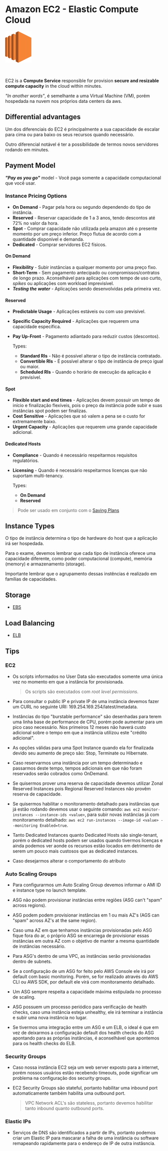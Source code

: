 # Amazon EC2 - Elastic Compute Cloud

<img height=100px; alt="ec2_logo" src="../../../images/ec2.svg" />

<p>&nbsp;</p>

EC2 is a **Compute Service** responsible for provision **secure and resizable compute capacity** in the cloud within minutes.

*"In another words"*, é semelhante a uma Virtual Machine (VM), porém hospedada na nuvem nos próprios data centers da aws.

## Differential advantages

Um dos diferenciais do EC2 é principalmente a sua capacidade de escalar para cima ou para baixo os seus recursos quando necessário.

Outro diferencial notável é ter a possibilidade de termos novos servidores rodando em minutes. 

## Payment Model

**<em>"Pay as you go"</em>** model - Você paga somente a capacidade computacional que você usar.

### Instance Pricing Options

- **On Demand** - Pagar pela hora ou segundo dependendo do tipo de instância.
- **Reserved** - Reservar capacidade de 1 a 3 anos, tendo descontos até 72% no valor da hora.
- **Spot** - Comprar capacidade não utilizada pela amazon até o presente momento por um preço inferior. Preço flutua de acordo com a quantidade disponível e demanda.
- **Dedicated** - Comprar servidores EC2 físicos.

#### On Demand

- **Flexibility** - Subir instâncias a qualquer momento por uma preço fixo.
- **Short-Term** - Sem pagamento antecipado ou compromissos/contratos de longo prazo. Aconselhável para aplicações com tempo de uso curto, *spikes* ou aplicações com workload imprevisível.
- **<em>Testing the water</em>** - Aplicações sendo desenvolvidas pela primeira vez.

#### Reserved

- **Predictable Usage** - Aplicações estáveis ou com uso previsível.
- **Specific Capacity Required** - Aplicações que requerem uma capacidade específica.
- **Pay Up-Front** - Pagamento adiantado para reduzir custos (descontos).

    Types:

    - **Standard RIs** - Não é possível alterar o tipo de instância contratado.
    - **Convertible RIs** - É possível alterar o tipo de instância de preço igual ou maior.
    - **Scheduled RIs** - Quando o horário de execução da aplicação é previsível.

#### Spot

- **Flexible start and end times** - Aplicações devem possuir um tempo de início e finalização flexíveis, pois o preço da instância pode subir e suas instâncias spot podem ser finalizas.
- **Cost Sensitive** - Aplicações que só valem a pena se o custo for extremamente baixo.
- **Urgent Capacity** - Aplicações que requerem uma grande capacidade adicional.

#### Dedicated Hosts

- **Compliance** - Quando é necessário respeitarmos requisitos regulatórios.
- **Licensing** - Quando é necessário respeitarmos licenças que não suportam multi-tenancy.

    Types:

    - **On Demand**
    - **Reserved**

> Pode ser usado em conjunto com o [Saving Plans](../../AWS%20Cost%20Management/AWS%20Cost%20Explorer/README.md#saving-plans)

## Instance Types

O tipo de instância determina o tipo de hardware do host que a aplicação irá ser hospedada.

Para o exame, devemos lembrar que cada tipo de instância oferece uma capacidade diferente, como poder computacional (compute), memória (memory) e armazenamento (storage).

Importante lembrar que o agrupamento dessas instências é realizado em famílias de capacidades.

## Storage

- [EBS](./EBS/README.md)

## Load Balancing

- [ELB](./ELB/README.md)

## Tips

### EC2

- Os scripts informados no User Data são executados somente uma única vez no momento em que a instância for provisionada.
    > Os scripts são executados com *root level permissions*.

- Para consultar o public IP e private IP de uma instância devemos fazer um CURL no seguinte URI: 169.254.169.254/latest/metadata.

- Instâncias do tipo "burstable performance" são desenhadas para terem uma linha base de performance de CPU, porém pode aumentar para um pico caso necessário. Nos primeiros 12 meses não haverá custo adicional sobre o tempo em que a instância utilizou este "crédito adicional".

- As opções válidas para uma Spot Instance quando ela for finalizada devido seu aumento de preço são: Stop, Terminate ou Hibernate.

- Caso reservarmos uma instância por um tempo determinado e passarmos deste tempo, tempos adicionais em que não foram reservados serão cobrados como OnDemand.

- Se quisermos prover uma reserva de capacidade devemos utilizar Zonal Reserved Instances pois Regional Reserved Instances não provêm reserva de capacidade.

- Se quisermos habilitar o monitoramento detalhado para instâncias que já estão rodando devemos usar o seguinte comando: ```aws ec2 monitor-instances --instance-ids <value>```, para subir novas instâncias já com monitoramento detalhado: ```aws ec2 run-instances --image-id <value> --monitoring Enabled=true```.

- Tanto Dedicated Instances quanto Dedicated Hosts são single-tenant, porém o dedicated hosts podem ser usados quando tivermos licenças e ainda podemos ver aonde os recursos estão locados em detrimento de serem um pouco mais custosos que as dedicated instances.

- Caso desejarmos alterar o comportamento do atributo 

### Auto Scaling Groups

- Para configurarmos um Auto Scaling Group devemos informar o AMI ID e instance type no launch template.

- ASG não podem provisionar instâncias entre regiões (ASG can't "spam" across regions).

- ASG podem podem provisionar instâncias em 1 ou mais AZ's (AGS can "spam" across AZ's at the same region).

- Caso uma AZ em que tenhamos instâncias provisionadas pelo ASG fique fora do ar, o próprio ASG se encarrega de provisionar essas instâncias em outra AZ com o objetivo de manter a mesma quantidade de instâncias necessário.

- Para ASG's dentro de uma VPC, as instâncias serão provisionadas dentro de subnets.

- Se a configuração de um ASG for feito pelo AWS Console ele irá por default com basic monitoring. Porém, se for realizado através do AWS CLI ou AWS SDK, por default ele virá com monitoramento detalhado.

- Um ASG sempre respeita a capacidade máxima estipulada no processo de scaling.

- ASG possuem um processo periódico para verificação de health checks, caso uma instância esteja unhealthy, ele irá terminar a instância e subir uma nova instância no lugar.

- Se tivermos uma integração entre um ASG e um ELB, o ideal é que em vez de deixarmos a configuração default dos health checks do ASG apontando para as próprias instâncias, é aconselhável que apontemos para os health checks do ELB.

### Security Groups

- Caso nossa instância EC2 seja um web server exposto para a internet, porém nossos usuários estão recebendo timeouts, pode significar um problema na configuração dos security groups.

- EC2 Security Groups são stateful, portanto habilitar uma inbound port automaticamente também habilita uma outbound port.
    > VPC Network ACL's são stateless, portanto devemos habilitar tanto inbound quanto outbound ports.

### Elastic IPs

- Serviços de DNS são identificados a partir de IPs, portanto podemos criar um Elastic IP para mascarar a falha de uma instância ou software remapeando rapidamente para o endereço de IP de outra instâsncia.